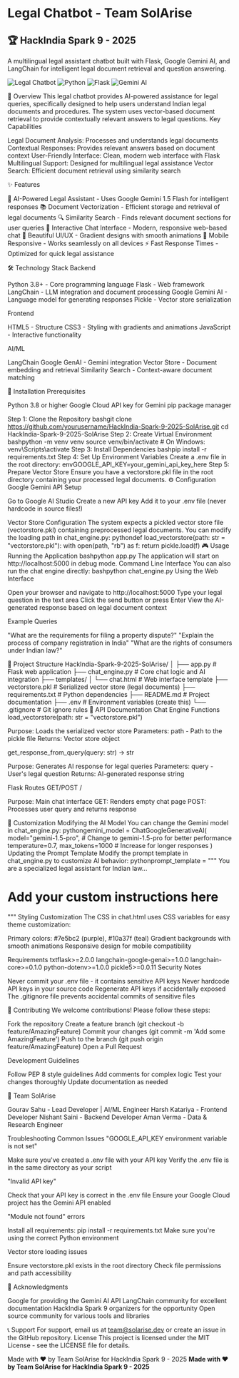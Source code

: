 # Legal Chatbot - Team SolArise

## 🏆 HackIndia Spark 9 - 2025

A multilingual legal assistant chatbot built with Flask, Google Gemini AI, and LangChain for intelligent legal document retrieval and question answering.

![Legal Chatbot](https://img.shields.io/badge/Legal-Chatbot-blue?style=for-the-badge&logo=law&logoColor=white)
![Python](https://img.shields.io/badge/Python-3.8+-blue?style=for-the-badge&logo=python&logoColor=white)
![Flask](https://img.shields.io/badge/Flask-2.0+-green?style=for-the-badge&logo=flask&logoColor=white)
![Gemini AI](https://img.shields.io/badge/Google-Gemini%20AI-orange?style=for-the-badge&logo=google&logoColor=white)

🎯 Overview
This legal chatbot provides AI-powered assistance for legal queries, specifically designed to help users understand Indian legal documents and procedures. The system uses vector-based document retrieval to provide contextually relevant answers to legal questions.
Key Capabilities

Legal Document Analysis: Processes and understands legal documents
Contextual Responses: Provides relevant answers based on document context
User-Friendly Interface: Clean, modern web interface with Flask
Multilingual Support: Designed for multilingual legal assistance
Vector Search: Efficient document retrieval using similarity search

✨ Features

🤖 AI-Powered Legal Assistant - Uses Google Gemini 1.5 Flash for intelligent responses
📚 Document Vectorization - Efficient storage and retrieval of legal documents
🔍 Similarity Search - Finds relevant document sections for user queries
💬 Interactive Chat Interface - Modern, responsive web-based chat
🎨 Beautiful UI/UX - Gradient designs with smooth animations
📱 Mobile Responsive - Works seamlessly on all devices
⚡ Fast Response Times - Optimized for quick legal assistance

🛠 Technology Stack
Backend

Python 3.8+ - Core programming language
Flask - Web framework
LangChain - LLM integration and document processing
Google Gemini AI - Language model for generating responses
Pickle - Vector store serialization

Frontend

HTML5 - Structure
CSS3 - Styling with gradients and animations
JavaScript - Interactive functionality

AI/ML

LangChain Google GenAI - Gemini integration
Vector Store - Document embedding and retrieval
Similarity Search - Context-aware document matching

🚀 Installation
Prerequisites

Python 3.8 or higher
Google Cloud API key for Gemini
pip package manager

Step 1: Clone the Repository
bashgit clone https://github.com/yourusername/HackIndia-Spark-9-2025-SolArise.git
cd HackIndia-Spark-9-2025-SolArise
Step 2: Create Virtual Environment
bashpython -m venv venv
source venv/bin/activate  # On Windows: venv\Scripts\activate
Step 3: Install Dependencies
bashpip install -r requirements.txt
Step 4: Set Up Environment Variables
Create a .env file in the root directory:
envGOOGLE_API_KEY=your_gemini_api_key_here
Step 5: Prepare Vector Store
Ensure you have a vectorstore.pkl file in the root directory containing your processed legal documents.
⚙️ Configuration
Google Gemini API Setup

Go to Google AI Studio
Create a new API key
Add it to your .env file (never hardcode in source files!)

Vector Store Configuration
The system expects a pickled vector store file (vectorstore.pkl) containing preprocessed legal documents. You can modify the loading path in chat_engine.py:
pythondef load_vectorstore(path: str = "vectorstore.pkl"):
    with open(path, "rb") as f:
        return pickle.load(f)
🎮 Usage
Running the Application
bashpython app.py
The application will start on http://localhost:5000 in debug mode.
Command Line Interface
You can also run the chat engine directly:
bashpython chat_engine.py
Using the Web Interface

Open your browser and navigate to http://localhost:5000
Type your legal question in the text area
Click the send button or press Enter
View the AI-generated response based on legal document context

Example Queries

"What are the requirements for filing a property dispute?"
"Explain the process of company registration in India"
"What are the rights of consumers under Indian law?"

📁 Project Structure
HackIndia-Spark-9-2025-SolArise/
│
├── app.py                 # Flask web application
├── chat_engine.py         # Core chat logic and AI integration
├── templates/
│   └── chat.html         # Web interface template
├── vectorstore.pkl       # Serialized vector store (legal documents)
├── requirements.txt      # Python dependencies
├── README.md            # Project documentation
├── .env                 # Environment variables (create this)
└── .gitignore          # Git ignore rules
📡 API Documentation
Chat Engine Functions
load_vectorstore(path: str = "vectorstore.pkl")

Purpose: Loads the serialized vector store
Parameters: path - Path to the pickle file
Returns: Vector store object

get_response_from_query(query: str) -> str

Purpose: Generates AI response for legal queries
Parameters: query - User's legal question
Returns: AI-generated response string

Flask Routes
GET/POST /

Purpose: Main chat interface
GET: Renders empty chat page
POST: Processes user query and returns response

🔧 Customization
Modifying the AI Model
You can change the Gemini model in chat_engine.py:
pythongemini_model = ChatGoogleGenerativeAI(
    model="gemini-1.5-pro",  # Change to gemini-1.5-pro for better performance
    temperature=0.7,
    max_tokens=1000  # Increase for longer responses
)
Updating the Prompt Template
Modify the prompt template in chat_engine.py to customize AI behavior:
pythonprompt_template = """
You are a specialized legal assistant for Indian law...
# Add your custom instructions here
"""
Styling Customization
The CSS in chat.html uses CSS variables for easy theme customization:

Primary colors: #7e5bc2 (purple), #10a37f (teal)
Gradient backgrounds with smooth animations
Responsive design for mobile compatibility

Requirements
txtflask>=2.0.0
langchain-google-genai>=1.0.0
langchain-core>=0.1.0
python-dotenv>=1.0.0
pickle5>=0.0.11
Security Notes

Never commit your .env file - it contains sensitive API keys
Never hardcode API keys in your source code
Regenerate API keys if accidentally exposed
The .gitignore file prevents accidental commits of sensitive files

🤝 Contributing
We welcome contributions! Please follow these steps:

Fork the repository
Create a feature branch (git checkout -b feature/AmazingFeature)
Commit your changes (git commit -m 'Add some AmazingFeature')
Push to the branch (git push origin feature/AmazingFeature)
Open a Pull Request

Development Guidelines

Follow PEP 8 style guidelines
Add comments for complex logic
Test your changes thoroughly
Update documentation as needed

👥 Team SolArise

Gourav Sahu - Lead Developer | AI/ML Engineer
Harsh Katariya - Frontend Developer
Nishant Saini - Backend Developer
Aman Verma - Data & Research Engineer

Troubleshooting
Common Issues
"GOOGLE_API_KEY environment variable is not set"

Make sure you've created a .env file with your API key
Verify the .env file is in the same directory as your script

"Invalid API key"

Check that your API key is correct in the .env file
Ensure your Google Cloud project has the Gemini API enabled

"Module not found" errors

Install all requirements: pip install -r requirements.txt
Make sure you're using the correct Python environment

Vector store loading issues

Ensure vectorstore.pkl exists in the root directory
Check file permissions and path accessibility

🙏 Acknowledgments

Google for providing the Gemini AI API
LangChain community for excellent documentation
HackIndia Spark 9 organizers for the opportunity
Open source community for various tools and libraries

📞 Support
For support, email us at team@solarise.dev or create an issue in the GitHub repository.
License
This project is licensed under the MIT License - see the LICENSE file for details.

Made with ❤️ by Team SolArise for HackIndia Spark 9 - 2025
**Made with ❤️ by Team SolArise for HackIndia Spark 9 - 2025**
